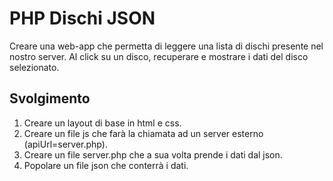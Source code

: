# PHP Dischi JSON

Creare una web-app che permetta di leggere una lista di dischi presente nel nostro server. Al click su un disco, recuperare e mostrare i dati del disco selezionato.

## Svolgimento

1. Creare un layout di base in html e css.
2. Creare un file js che farà la chiamata ad un server esterno (apiUrl=server.php).
3. Creare un file server.php che a sua volta prende i dati dal json.
4. Popolare un file json che conterrà i dati.
